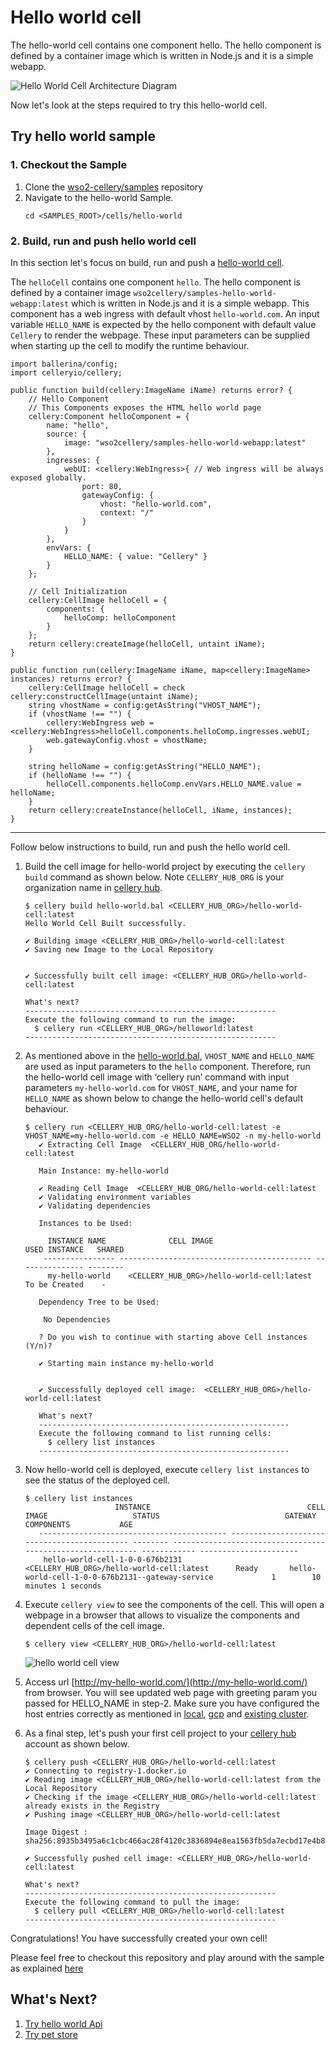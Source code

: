 Hello world cell
=========

The hello-world cell contains one component hello. The hello component is defined by a container image which is written in Node.js and it is a simple webapp. 

![Hello World Cell Architecture Diagram](../../docs/images/hello-world/hello-world-architecture.jpg)

Now let's look at the steps required to try this hello-world cell.

## Try hello world sample

### 1. Checkout the Sample

1. Clone the [wso2-cellery/samples](https://github.com/wso2-cellery/samples) repository
2. Navigate to the hello-world Sample.
   ```
   cd <SAMPLES_ROOT>/cells/hello-world
   ```

### 2. Build, run and push hello world cell
In this section let's focus on build, run and push a [hello-world cell](hello-world.bal). 

The `helloCell` contains one component `hello`. The hello component is defined by a container image `wso2cellery/samples-hello-world-webapp:latest` 
which is written in Node.js and it is a simple webapp. This component has a web ingress with default vhost `hello-world.com`.
An input variable `HELLO_NAME` is expected by the hello component with default value `Cellery` to render the webpage. 
These input parameters can be supplied when starting up the cell to modify the runtime behaviour. 

```ballerina
import ballerina/config;
import celleryio/cellery;

public function build(cellery:ImageName iName) returns error? {
    // Hello Component
    // This Components exposes the HTML hello world page
    cellery:Component helloComponent = {
        name: "hello",
        source: {
            image: "wso2cellery/samples-hello-world-webapp:latest"
        },
        ingresses: {
            webUI: <cellery:WebIngress>{ // Web ingress will be always exposed globally.
                port: 80,
                gatewayConfig: {
                    vhost: "hello-world.com",
                    context: "/"
                }
            }
        },
        envVars: {
            HELLO_NAME: { value: "Cellery" }
        }
    };

    // Cell Initialization
    cellery:CellImage helloCell = {
        components: {
            helloComp: helloComponent
        }
    };
    return cellery:createImage(helloCell, untaint iName);
}

public function run(cellery:ImageName iName, map<cellery:ImageName> instances) returns error? {
    cellery:CellImage helloCell = check cellery:constructCellImage(untaint iName);
    string vhostName = config:getAsString("VHOST_NAME");
    if (vhostName !== "") {
        cellery:WebIngress web = <cellery:WebIngress>helloCell.components.helloComp.ingresses.webUI;
        web.gatewayConfig.vhost = vhostName;
    }

    string helloName = config:getAsString("HELLO_NAME");
    if (helloName !== "") {
        helloCell.components.helloComp.envVars.HELLO_NAME.value = helloName;
    }
    return cellery:createInstance(helloCell, iName, instances);
}
```
---

Follow below instructions to build, run and push the hello world cell.

1. Build the cell image for hello-world project by executing the `cellery build` command as shown below. Note `CELLERY_HUB_ORG` is your organization name in [cellery hub](https://hub.cellery.io/).
    ```
    $ cellery build hello-world.bal <CELLERY_HUB_ORG>/hello-world-cell:latest
    Hello World Cell Built successfully.
    
    ✔ Building image <CELLERY_HUB_ORG>/hello-world-cell:latest
    ✔ Saving new Image to the Local Repository
    
    
    ✔ Successfully built cell image: <CELLERY_HUB_ORG>/hello-world-cell:latest
    
    What's next?
    --------------------------------------------------------
    Execute the following command to run the image:
      $ cellery run <CELLERY_HUB_ORG>/helloworld:latest
    --------------------------------------------------------
    ```

2. As mentioned above in the [hello-world.bal](hello-world.bal), `VHOST_NAME` and `HELLO_NAME` are used as input parameters to the `hello` component. 
Therefore, run the hello-world cell image with ‘cellery run’ command with input parameters `my-hello-world.com` for `VHOST_NAME`, and your name for `HELLO_NAME` 
as shown below to change the hello-world cell's default behaviour. 
    ```
    $ cellery run <CELLERY_HUB_ORG/hello-world-cell:latest -e VHOST_NAME=my-hello-world.com -e HELLO_NAME=WSO2 -n my-hello-world
       ✔ Extracting Cell Image  <CELLERY_HUB_ORG/hello-world-cell:latest
       
       Main Instance: my-hello-world
       
       ✔ Reading Cell Image  <CELLERY_HUB_ORG/hello-world-cell:latest
       ✔ Validating environment variables
       ✔ Validating dependencies
       
       Instances to be Used:
       
         INSTANCE NAME              CELL IMAGE                        USED INSTANCE   SHARED
        ---------------- ------------------------------------------- --------------- --------
         my-hello-world    <CELLERY_HUB_ORG>/hello-world-cell:latest   To be Created    -
       
       Dependency Tree to be Used:
       
        No Dependencies
       
       ? Do you wish to continue with starting above Cell instances (Y/n)?
       
       ✔ Starting main instance my-hello-world
       
       
       ✔ Successfully deployed cell image:  <CELLERY_HUB_ORG>/hello-world-cell:latest
       
       What's next?
       --------------------------------------------------------
       Execute the following command to list running cells:
         $ cellery list instances
       --------------------------------------------------------
    ```
    
3. Now hello-world cell is deployed, execute `cellery list instances` to see the status of the deployed cell.
    ```
    $ cellery list instances
                        INSTANCE                                   CELL IMAGE                   STATUS                            GATEWAY                            COMPONENTS           AGE
       ------------------------------------------ -------------------------------------------- -------- ----------------------------------------------------------- ------------ ----------------------
        hello-world-cell-1-0-0-676b2131           <CELLERY_HUB_ORG>/hello-world-cell:latest      Ready       hello-world-cell-1-0-0-676b2131--gateway-service             1        10 minutes 1 seconds
    ```
4. Execute `cellery view` to see the components of the cell. This will open a webpage in a browser that allows to visualize the components and dependent cells of the cell image.
    ```
    $ cellery view <CELLERY_HUB_ORG>/hello-world-cell:latest
    ```
    ![hello world cell view](../../docs/images/hello-world/hello-web-cell.png)
    
5. Access url [http://my-hello-world.com/](http://my-hello-world.com/) from browser. You will see updated web page with greeting param you passed for HELLO_NAME in step-2.
Make sure you have configured the host entries correctly as mentioned in [local](https://github.com/wso2-cellery/sdk/blob/v0.3.0/docs/setup/local-setup.md), 
[gcp](https://github.com/wso2-cellery/sdk/blob/v0.3.0/docs/setup/gcp-setup.md#configure-host-entries) and [existing cluster](https://github.com/wso2-cellery/sdk/blob/v0.3.0/docs/setup/existing-cluster.md#configure-host-entries).

8. As a final step, let's push your first cell project to your [cellery hub](https://hub.cellery.io/) account as shown below.
    ```
    $ cellery push <CELLERY_HUB_ORG>/hello-world-cell:latest
    ✔ Connecting to registry-1.docker.io
    ✔ Reading image <CELLERY_HUB_ORG>/hello-world-cell:latest from the Local Repository
    ✔ Checking if the image <CELLERY_HUB_ORG>/hello-world-cell:latest already exists in the Registry
    ✔ Pushing image <CELLERY_HUB_ORG>/hello-world-cell:latest
    
    Image Digest : sha256:8935b3495a6c1cbc466ac28f4120c3836894e8ea1563fb5da7ecbd17e4b80df5
    
    ✔ Successfully pushed cell image: <CELLERY_HUB_ORG>/hello-world-cell:latest
    
    What's next?
    --------------------------------------------------------
    Execute the following command to pull the image:
      $ cellery pull <CELLERY_HUB_ORG>/hello-world-cell:latest
    --------------------------------------------------------
    ```
Congratulations! You have successfully created your own cell!
 
Please feel free to checkout this repository and play around with the sample as explained [here](../../src/hello-world)

## What's Next? 
1. [Try hello world Api](../hello-world-api)
2. [Try pet store](../pet-store)
